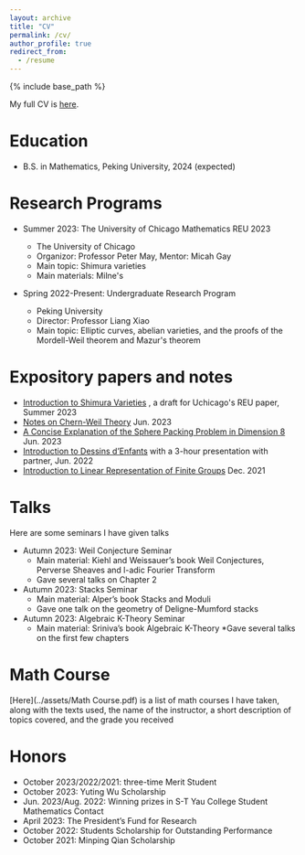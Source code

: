 ```yaml
---
layout: archive
title: "CV"
permalink: /cv/
author_profile: true
redirect_from:
  - /resume
---
```


{% include base_path %}

My full CV is [here](../assets/CV_Hang_Chen.pdf).

Education
======
* B.S. in Mathematics, Peking University, 2024 (expected)
  
Research Programs
======
* Summer 2023: The University of Chicago Mathematics REU 2023
  * The University of Chicago
  * Organizor: Professor Peter May, Mentor: Micah Gay
  * Main topic: Shimura varieties
  * Main materials: Milne's 

* Spring 2022-Present: Undergraduate Research Program
  * Peking University
  * Director: Professor Liang Xiao
  * Main topic: Elliptic curves, abelian varieties, and the proofs of the Mordell-Weil theorem and Mazur's theorem
    
Expository papers and notes
======
* [Introduction to Shimura Varieties](../assets/REU_paper_Hang_Chen(draft).pdf)
  , a draft for Uchicago's REU paper, Summer 2023 
* [Notes on Chern-Weil Theory](../assets/Notes_on_Chern_Weil_Theory.pdf)
  Jun. 2023  
* [A Concise Explanation of the Sphere Packing Problem in Dimension 8](../assets/A_Concise_Explanation_of_the_Sphere_Packing_Problem_in_Dimension_8.pdf)
   Jun. 2023
* [Introduction to Dessins d’Enfants](../assets/Intro_to_dessins.pdf)
    with a 3-hour presentation with partner, Jun. 2022
* [Introduction to Linear Representation of Finite Groups](../assets/Introduction_to_Representation_Theory_of_Finite_Groups.pdf)
  Dec. 2021

Talks
======
Here are some seminars I have given talks
* Autumn 2023: Weil Conjecture Seminar
  * Main material: Kiehl and Weissauer’s book Weil Conjectures, Perverse Sheaves and l-adic Fourier Transform
  * Gave several talks on Chapter 2
* Autumn 2023: Stacks Seminar 
  * Main material: Alper’s book Stacks and Moduli
  * Gave one talk on the geometry of Deligne-Mumford stacks
* Autumn 2023: Algebraic K-Theory Seminar
  * Main material: Sriniva’s book Algebraic K-Theory
  *Gave several talks on the first few chapters

Math Course
======
[Here](../assets/Math Course.pdf) is a list of math courses I have taken, along with the texts used, the name of the instructor, a short description of topics covered, and the grade you received

Honors
======
* October 2023/2022/2021: three-time Merit Student
* October 2023: Yuting Wu Scholarship
* Jun. 2023/Aug. 2022: Winning prizes in S-T Yau College Student Mathematics Contact
* April 2023: The President’s Fund for Research 
* October 2022: Students Scholarship for Outstanding Performance 
* October 2021: Minping Qian Scholarship
